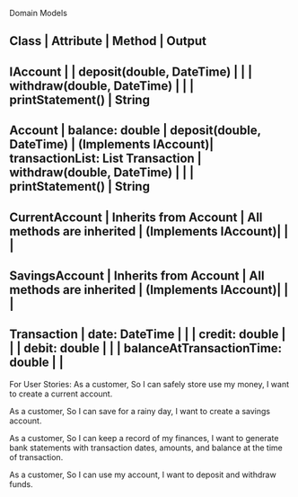 ﻿Domain Models

Class                | Attribute                                                 | Method                                      | Output
------------------------------------------------------------------------------------------------------------------------------------------------------
IAccount             |                                                           | deposit(double, DateTime)                   |
                     |                                                           | withdraw(double, DateTime)                  | 
                     |                                                           | printStatement()                            | String 
------------------------------------------------------------------------------------------------------------------------------------------------------
Account              | balance: double                                           | deposit(double, DateTime)                   | 
(Implements IAccount)| transactionList: List Transaction                         | withdraw(double, DateTime)                  | 
                     |                                                           | printStatement()                            | String
------------------------------------------------------------------------------------------------------------------------------------------------------
CurrentAccount       | Inherits from Account                                     |  All methods are inherited                  | 
(Implements IAccount)|                                                           |                                             | 
------------------------------------------------------------------------------------------------------------------------------------------------------
SavingsAccount       | Inherits from Account                                     |  All methods are inherited                  | 
(Implements IAccount)|                                                           |                                             | 
------------------------------------------------------------------------------------------------------------------------------------------------------
Transaction          | date: DateTime                                            |                                             | 
                     | credit: double                                            |                                             | 
                     | debit: double                                             |                                             | 
                     | balanceAtTransactionTime: double                          |                                             | 
------------------------------------------------------------------------------------------------------------------------------------------------------
For User Stories:
As a customer,
So I can safely store use my money,
I want to create a current account.

As a customer,
So I can save for a rainy day,
I want to create a savings account.

As a customer,
So I can keep a record of my finances,
I want to generate bank statements with transaction dates, amounts, and balance at the time of transaction.

As a customer,
So I can use my account,
I want to deposit and withdraw funds.